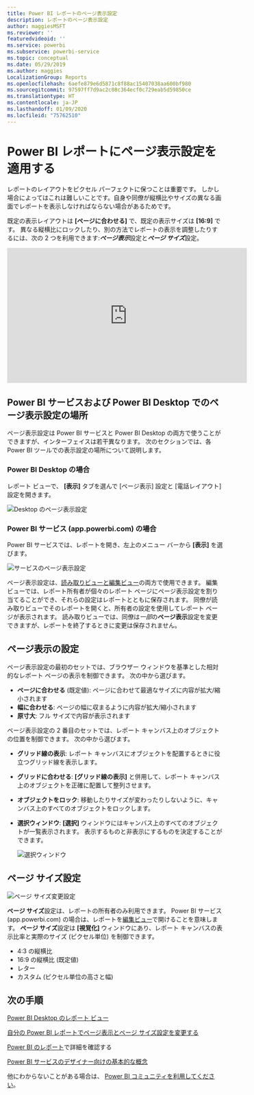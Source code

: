 ```yaml
---
title: Power BI レポートのページ表示設定
description: レポートのページ表示設定
author: maggiesMSFT
ms.reviewer: ''
featuredvideoid: ''
ms.service: powerbi
ms.subservice: powerbi-service
ms.topic: conceptual
ms.date: 05/29/2019
ms.author: maggies
LocalizationGroup: Reports
ms.openlocfilehash: 6aefe879e6d5871c8f88ac15407038aa600bf980
ms.sourcegitcommit: 97597ff7d9ac2c08c364ecf0c729eab5d59850ce
ms.translationtype: HT
ms.contentlocale: ja-JP
ms.lasthandoff: 01/09/2020
ms.locfileid: "75762510"
---
```

# <a name="apply-page-display-settings-in-a-power-bi-report"></a>Power BI レポートにページ表示設定を適用する
レポートのレイアウトをピクセル パーフェクトに保つことは重要です。 しかし場合によってはこれは難しいことです。自身や同僚が縦横比やサイズの異なる画面でレポートを表示しなければならない場合があるためです。 

既定の表示レイアウトは **[ページに合わせる]** で、既定の表示サイズは **[16:9]** です。 異なる縦横比にロックしたり、別の方法でレポートの表示を調整したりするには、次の 2 つを利用できます:***ページ表示***設定と***ページ サイズ***設定。


<iframe width="560" height="315" src="https://www.youtube.com/embed/5tg-OXzxe2g" frameborder="0" allowfullscreen></iframe>


## <a name="where-to-find-page-view-settings-in-the-power-bi-service-and-power-bi-desktop"></a>Power BI サービスおよび Power BI Desktop でのページ表示設定の場所
ページ表示設定は Power BI サービスと Power BI Desktop の両方で使うことができますが、インターフェイスは若干異なります。 次のセクションでは、各 Power BI ツールでの表示設定の場所について説明します。

### <a name="in-power-bi-desktop"></a>Power BI Desktop の場合
レポート ビューで、 **[表示]** タブを選んで [ページ表示] 設定と [電話レイアウト] 設定を開きます。

  ![Desktop のページ表示設定](media/power-bi-report-display-settings/power-bi-desktop-view-settings.png)

### <a name="in-the-power-bi-service-apppowerbicom"></a>Power BI サービス (app.powerbi.com) の場合
Power BI サービスでは、レポートを開き、左上のメニュー バーから **[表示]** を選びます。

![サービスのページ表示設定](media/power-bi-report-display-settings/power-bi-change-page-view.png)

ページ表示設定は、[読み取りビューと編集ビュー](consumer/end-user-reading-view.md)の両方で使用できます。 編集ビューでは、レポート所有者が個々のレポート ページにページ表示設定を割り当てることができ、それらの設定はレポートとともに保存されます。 同僚が読み取りビューでそのレポートを開くと、所有者の設定を使用してレポート ページが表示されます。 読み取りビューでは、同僚は*一部*の**ページ表示**設定を変更できますが、レポートを終了するときに変更は保存されません。

## <a name="page-view-settings"></a>ページ表示の設定
ページ表示設定の最初のセットでは、ブラウザー ウィンドウを基準とした相対的なレポート ページの表示を制御できます。 次の中から選びます。

* **ページに合わせる** (既定値): ページに合わせて最適なサイズに内容が拡大/縮小されます
* **幅に合わせる**: ページの幅に収まるように内容が拡大/縮小されます
* **原寸大**: フル サイズで内容が表示されます

ページ表示設定の 2 番目のセットでは、レポート キャンバス上のオブジェクトの位置を制御できます。 次の中から選びます。

* **グリッド線の表示**: レポート キャンバスにオブジェクトを配置するときに役立つグリッド線を表示します。
* **グリッドに合わせる**: **[グリッド線の表示]** と併用して、レポート キャンバス上のオブジェクトを正確に配置して整列させます。 
* **オブジェクトをロック**: 移動したりサイズが変わったりしないように、キャンバス上のすべてのオブジェクトをロックします。
* **選択ウィンドウ**: **[選択]** ウィンドウにはキャンバス上のすべてのオブジェクトが一覧表示されます。 表示するものと非表示にするものを決定することができます。

    ![選択ウィンドウ](media/power-bi-report-display-settings/power-bi-selection-pane.png)



## <a name="page-size-settings"></a>ページ サイズ設定
![ページ サイズ変更設定](media/power-bi-report-display-settings/power-bi-page-size.png)

**ページ サイズ**設定は、レポートの所有者のみ利用できます。 Power BI サービス (app.powerbi.com) の場合は、レポートを[編集ビュー](consumer/end-user-reading-view.md)で開けることを意味します。 **ページ サイズ**設定は **[視覚化]** ウィンドウにあり、レポート キャンバスの表示比率と実際のサイズ (ピクセル単位) を制御できます。   

* 4:3 の縦横比
* 16:9 の縦横比 (既定値)
* レター
* カスタム (ピクセル単位の高さと幅)

## <a name="next-steps"></a>次の手順
[Power BI Desktop のレポート ビュー](desktop-report-view.md)

[自分の Power BI レポートでページ表示とページ サイズ設定を変更する](consumer/end-user-report-view.md)

[Power BI のレポート](consumer/end-user-reports.md)で詳細を確認する

[Power BI サービスのデザイナー向けの基本的な概念](service-basic-concepts.md)

他にわからないことがある場合は、 [Power BI コミュニティを利用してください](https://community.powerbi.com/)。

